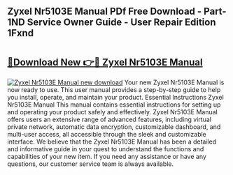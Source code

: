 ## Zyxel Nr5103E Manual PDf Free Download - Part-1ND Service Owner Guide - User Repair Edition 1Fxnd

# <h2><a href="http://cf24871.oget.top/?id=Zyxel+Nr5103E+Manual">🔗Download New 👉🔴 Zyxel Nr5103E Manual</a></h2>

[![Zyxel Nr5103E Manual new download](https://i.imgur.com/5g1atiW.png)](http://cf24871.oget.top/?id=Zyxel+Nr5103E+Manual)
Your new Zyxel Nr5103E Manual is now ready to use. This user manual provides a step-by-step guide to help you install, operate, and maintain your product. Essential Instructions Zyxel Nr5103E Manual This manual contains essential instructions for setting up and operating your product safely and effectively. Zyxel Nr5103E Manual offers users an extensive range of advanced features, including virtual private network, automatic data encryption, customizable dashboard, and multi-user access, all accessible through the sleek and customizable interface. We believe that the Zyxel Nr5103E Manual has been a detailed and informative guide in your quest to understand the functions and capabilities of your new item. If you need any assistance or have any questions, our customer service team is always available.
